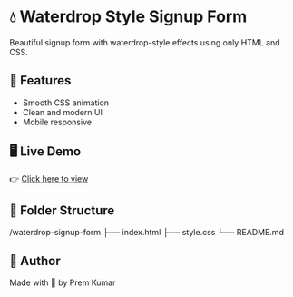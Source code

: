 # 💧 Waterdrop Style Signup Form

Beautiful signup form with waterdrop-style effects using only HTML and CSS.

## 🌟 Features
- Smooth CSS animation
- Clean and modern UI
- Mobile responsive

## 🖥️ Live Demo
👉 [Click here to view](https://prem2621.github.io/waterdrop-signup-form/)

## 📁 Folder Structure
/waterdrop-signup-form
├── index.html
├── style.css
└── README.md

## 📌 Author
Made with 💙 by Prem Kumar
